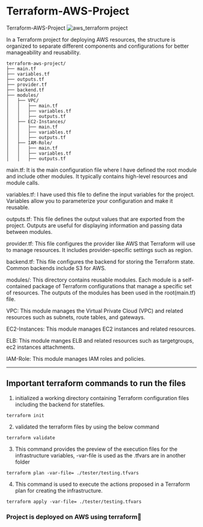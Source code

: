 # Terraform-AWS-Project
Terraform-AWS-Project
![aws_terraform project](https://github.com/user-attachments/assets/f351c0b8-215a-4439-933f-d69055f09d07)

In a Terraform project for deploying AWS resources, the structure is organized to separate different components and configurations for better manageability and reusability.

```
terraform-aws-project/
├── main.tf
├── variables.tf
├── outputs.tf
├── provider.tf
├── backend.tf
├── modules/
│   ├── VPC/
│   │   ├── main.tf
│   │   ├── variables.tf
│   │   ├── outputs.tf
│   ├── EC2-Instances/
│   │   ├── main.tf
│   │   ├── variables.tf
│   │   ├── outputs.tf
│   ├── IAM-Role/
│   │   ├── main.tf
│   │   ├── variables.tf
│   │   ├── outputs.tf

```

main.tf: It is the main configuration file where I have defined the root module and include other modules. It typically contains high-level resources and module calls.

variables.tf: I have used this file to define the input variables for the project. Variables allow you to parameterize your configuration and make it reusable.

outputs.tf: This file defines the output values that are exported from the project. Outputs are useful for displaying information and passing data between modules.

provider.tf: This file configures the provider like AWS that Terraform will use to manage resources. It includes provider-specific settings such as region.

backend.tf: This file configures the backend for storing the Terraform state. Common backends include S3 for AWS.

modules/: This directory contains reusable modules. Each module is a self-contained package of Terraform configurations that manage a specific set of resources. The outputs of the modules has been used in the root(main.tf) file.

VPC: This module manages the Virtual Private Cloud (VPC) and related resources such as subnets, route tables, and gateways.

EC2-Instances: This module manages EC2 instances and related resources.

ELB: This module manges ELB and related resources such as targetgroups, ec2 instances attachments.

IAM-Role: This module manages IAM roles and policies.

-----------------------------------------------------------------------------------

## Important terraform commands to run the files


1. initialized a working directory containing Terraform configuration files including the backend for statefiles.
```
terraform init
```
2. validated the terraform files by using the below command
```
terraform validate
```
3. This command provides the preview of the execution files for the infrastructure variables,
-var-file is used as the .tfvars are in another folder
```
terraform plan -var-file= ./tester/testing.tfvars
```
4. This command is used to execute the actions proposed in a Terraform plan for creating the infrastructure.
```
terraform apply -var-file= ./tester/testing.tfvars
```

### Project is deployed on AWS using terraform🎉

